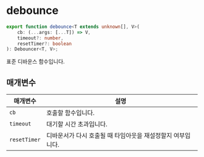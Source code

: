 # debounce

```ts
export function debounce<T extends unknown[], V>(
    cb: (...args: [...T]) => V,
    timeout?: number,
    resetTimer?: boolean
): Debouncer<T, V>;
```

표준 디바운스 함수입니다.

## 매개변수

| 매개변수     | 설명                                                        |
| ------------ | ----------------------------------------------------------- |
| `cb`         | 호출할 함수입니다.                                          |
| `timeout`    | 대기할 시간 초과입니다.                                     |
| `resetTimer` | 디바운서가 다시 호출될 때 타임아웃을 재설정할지 여부입니다. |
